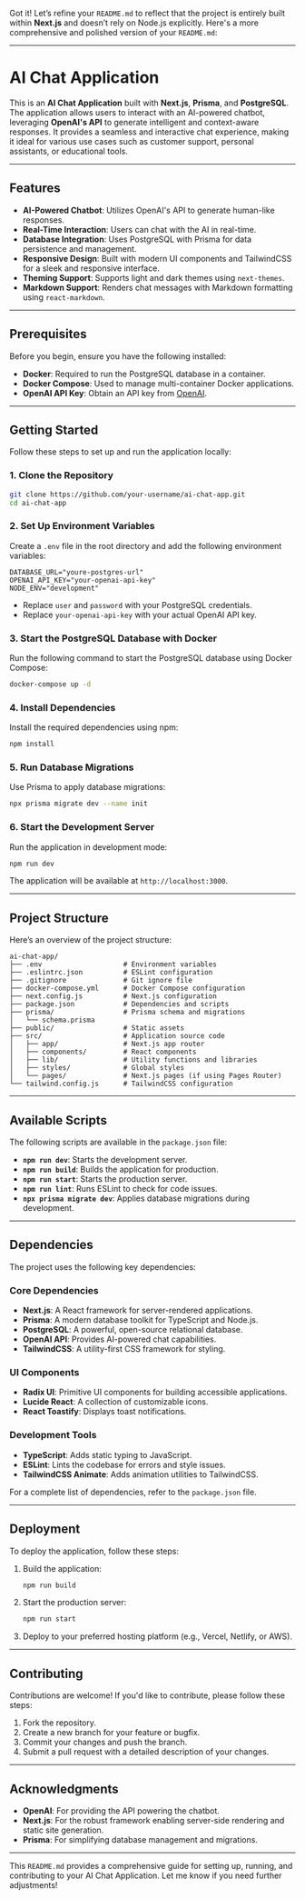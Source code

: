 Got it! Let’s refine your `README.md` to reflect that the project is entirely built within **Next.js** and doesn’t rely on Node.js explicitly. Here's a more comprehensive and polished version of your `README.md`:

---

# AI Chat Application

This is an **AI Chat Application** built with **Next.js**, **Prisma**, and **PostgreSQL**. The application allows users to interact with an AI-powered chatbot, leveraging **OpenAI's API** to generate intelligent and context-aware responses. It provides a seamless and interactive chat experience, making it ideal for various use cases such as customer support, personal assistants, or educational tools.

---

## Features

- **AI-Powered Chatbot**: Utilizes OpenAI's API to generate human-like responses.
- **Real-Time Interaction**: Users can chat with the AI in real-time.
- **Database Integration**: Uses PostgreSQL with Prisma for data persistence and management.
- **Responsive Design**: Built with modern UI components and TailwindCSS for a sleek and responsive interface.
- **Theming Support**: Supports light and dark themes using `next-themes`.
- **Markdown Support**: Renders chat messages with Markdown formatting using `react-markdown`.

---

## Prerequisites

Before you begin, ensure you have the following installed:

- **Docker**: Required to run the PostgreSQL database in a container.
- **Docker Compose**: Used to manage multi-container Docker applications.
- **OpenAI API Key**: Obtain an API key from [OpenAI](https://platform.openai.com/).

---

## Getting Started

Follow these steps to set up and run the application locally:

### 1. Clone the Repository

```bash
git clone https://github.com/your-username/ai-chat-app.git
cd ai-chat-app
```

### 2. Set Up Environment Variables

Create a `.env` file in the root directory and add the following environment variables:

```env
DATABASE_URL="youre-postgres-url"
OPENAI_API_KEY="your-openai-api-key"
NODE_ENV="development"
```

- Replace `user` and `password` with your PostgreSQL credentials.
- Replace `your-openai-api-key` with your actual OpenAI API key.

### 3. Start the PostgreSQL Database with Docker

Run the following command to start the PostgreSQL database using Docker Compose:

```bash
docker-compose up -d
```

### 4. Install Dependencies

Install the required dependencies using npm:

```bash
npm install
```

### 5. Run Database Migrations

Use Prisma to apply database migrations:

```bash
npx prisma migrate dev --name init
```

### 6. Start the Development Server

Run the application in development mode:

```bash
npm run dev
```

The application will be available at `http://localhost:3000`.

---

## Project Structure

Here’s an overview of the project structure:

```
ai-chat-app/
├── .env                    # Environment variables
├── .eslintrc.json          # ESLint configuration
├── .gitignore              # Git ignore file
├── docker-compose.yml      # Docker Compose configuration
├── next.config.js          # Next.js configuration
├── package.json            # Dependencies and scripts
├── prisma/                 # Prisma schema and migrations
│   └── schema.prisma
├── public/                 # Static assets
├── src/                    # Application source code
│   ├── app/                # Next.js app router
│   ├── components/         # React components
│   ├── lib/                # Utility functions and libraries
│   ├── styles/             # Global styles
│   └── pages/              # Next.js pages (if using Pages Router)
└── tailwind.config.js      # TailwindCSS configuration
```

---

## Available Scripts

The following scripts are available in the `package.json` file:

- **`npm run dev`**: Starts the development server.
- **`npm run build`**: Builds the application for production.
- **`npm run start`**: Starts the production server.
- **`npm run lint`**: Runs ESLint to check for code issues.
- **`npx prisma migrate dev`**: Applies database migrations during development.

---

## Dependencies

The project uses the following key dependencies:

### Core Dependencies

- **Next.js**: A React framework for server-rendered applications.
- **Prisma**: A modern database toolkit for TypeScript and Node.js.
- **PostgreSQL**: A powerful, open-source relational database.
- **OpenAI API**: Provides AI-powered chat capabilities.
- **TailwindCSS**: A utility-first CSS framework for styling.

### UI Components

- **Radix UI**: Primitive UI components for building accessible applications.
- **Lucide React**: A collection of customizable icons.
- **React Toastify**: Displays toast notifications.

### Development Tools

- **TypeScript**: Adds static typing to JavaScript.
- **ESLint**: Lints the codebase for errors and style issues.
- **TailwindCSS Animate**: Adds animation utilities to TailwindCSS.

For a complete list of dependencies, refer to the `package.json` file.

---

## Deployment

To deploy the application, follow these steps:

1. Build the application:

   ```bash
   npm run build
   ```

2. Start the production server:

   ```bash
   npm run start
   ```

3. Deploy to your preferred hosting platform (e.g., Vercel, Netlify, or AWS).

---

## Contributing

Contributions are welcome! If you'd like to contribute, please follow these steps:

1. Fork the repository.
2. Create a new branch for your feature or bugfix.
3. Commit your changes and push the branch.
4. Submit a pull request with a detailed description of your changes.

---

## Acknowledgments

- **OpenAI**: For providing the API powering the chatbot.
- **Next.js**: For the robust framework enabling server-side rendering and static site generation.
- **Prisma**: For simplifying database management and migrations.

---

This `README.md` provides a comprehensive guide for setting up, running, and contributing to your AI Chat Application. Let me know if you need further adjustments!
